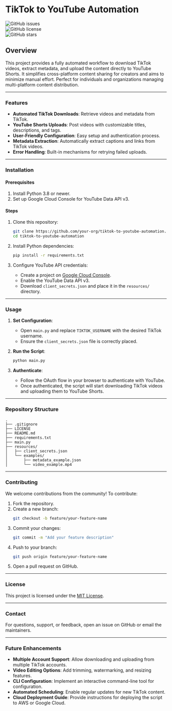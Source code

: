 # TikTok to YouTube Automation

![GitHub issues](https://img.shields.io/github/issues/scottsdevelopment/tiktok-to-youtube-automation)  
![GitHub license](https://img.shields.io/github/license/scottsdevelopment/tiktok-to-youtube-automation)  
![GitHub stars](https://img.shields.io/github/stars/scottsdevelopment/tiktok-to-youtube-automation)

## Overview

This project provides a fully automated workflow to download TikTok videos, extract metadata, and upload the content directly to YouTube Shorts. It simplifies cross-platform content sharing for creators and aims to minimize manual effort. Perfect for individuals and organizations managing multi-platform content distribution.

---

### Features

- **Automated TikTok Downloads**: Retrieve videos and metadata from TikTok.
- **YouTube Shorts Uploads**: Post videos with customizable titles, descriptions, and tags.
- **User-Friendly Configuration**: Easy setup and authentication process.
- **Metadata Extraction**: Automatically extract captions and links from TikTok videos.
- **Error Handling**: Built-in mechanisms for retrying failed uploads.

---

### Installation

#### Prerequisites

1. Install Python 3.8 or newer.
3. Set up Google Cloud Console for YouTube Data API v3.

#### Steps

1. Clone this repository:
   ```bash
   git clone https://github.com/your-org/tiktok-to-youtube-automation.git
   cd tiktok-to-youtube-automation
   ```

2. Install Python dependencies:
   ```bash
   pip install -r requirements.txt
   ```

4. Configure YouTube API credentials:
   - Create a project on [Google Cloud Console](https://console.cloud.google.com/).
   - Enable the YouTube Data API v3.
   - Download `client_secrets.json` and place it in the `resources/` directory.

---

### Usage

1. **Set Configuration**:
   - Open `main.py` and replace `TIKTOK_USERNAME` with the desired TikTok username.
   - Ensure the `client_secrets.json` file is correctly placed.

2. **Run the Script**:
   ```bash
   python main.py
   ```

3. **Authenticate**:
   - Follow the OAuth flow in your browser to authenticate with YouTube.
   - Once authenticated, the script will start downloading TikTok videos and uploading them to YouTube Shorts.

---

### Repository Structure

```
.
├── .gitignore
├── LICENSE
├── README.md
├── requirements.txt
├── main.py
├── resources/
│   ├── client_secrets.json
│   └── examples/
│       ├── metadata_example.json
│       └── video_example.mp4
```

---

### Contributing

We welcome contributions from the community! To contribute:

1. Fork the repository.
2. Create a new branch:
   ```bash
   git checkout -b feature/your-feature-name
   ```
3. Commit your changes:
   ```bash
   git commit -m "Add your feature description"
   ```
4. Push to your branch:
   ```bash
   git push origin feature/your-feature-name
   ```
5. Open a pull request on GitHub.

---

### License

This project is licensed under the [MIT License](LICENSE).

---

### Contact

For questions, support, or feedback, open an issue on GitHub or email the maintainers.

---

### Future Enhancements

- **Multiple Account Support**: Allow downloading and uploading from multiple TikTok accounts.
- **Video Editing Options**: Add trimming, watermarking, and resizing features.
- **CLI Configuration**: Implement an interactive command-line tool for configuration.
- **Automated Scheduling**: Enable regular updates for new TikTok content.
- **Cloud Deployment Guide**: Provide instructions for deploying the script to AWS or Google Cloud.

